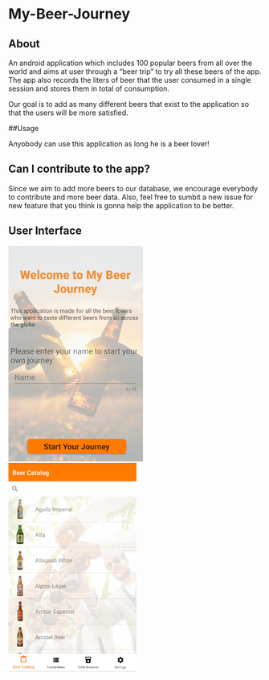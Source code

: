 # My-Beer-Journey

## About
An android application which includes 100 popular beers from all over the world and aims at user through a “beer trip” to try all these beers of the app. The app also records the liters of beer that the user consumed in a single session and stores them in total of consumption. 

Our goal is to add as many different beers that exist to the application so that the users will be more satisfied.

##Usage 

Anyobody can use this application as long he is a beer lover!

## Can I contribute to the app?
Since we aim to add more beers to our database, we encourage everybody to contribute and more beer data.
Also, feel free to sumbit a new issue for new feature that you think is gonna help the application to be better. 

## User Interface
![Image description](/images-readme/welcome.png)
![Image description](/images-readme/example.png)


